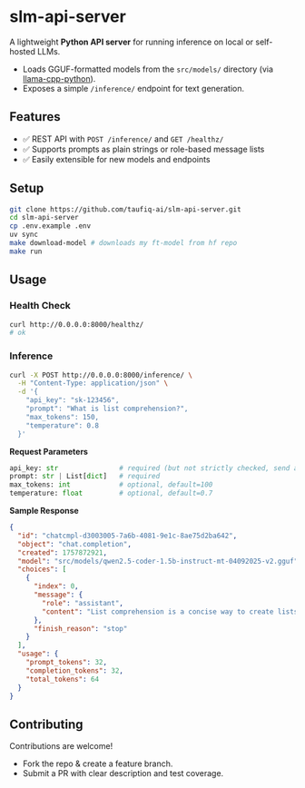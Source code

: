 # slm-api-server

A lightweight **Python API server** for running inference on local or self-hosted LLMs.

* Loads GGUF-formatted models from the `src/models/` directory (via [llama-cpp-python](https://llama-cpp-python.readthedocs.io/en/latest/)).
* Exposes a simple `/inference/` endpoint for text generation.

## Features

* ✅ REST API with `POST /inference/` and `GET /healthz/`
* ✅ Supports prompts as plain strings or role-based message lists
* ✅ Easily extensible for new models and endpoints


## Setup

```bash
git clone https://github.com/taufiq-ai/slm-api-server.git
cd slm-api-server
cp .env.example .env
uv sync
make download-model # downloads my ft-model from hf repo
make run
```

## Usage

### Health Check

```bash
curl http://0.0.0.0:8000/healthz/
# ok
```

### Inference

```bash
curl -X POST http://0.0.0.0:8000/inference/ \
  -H "Content-Type: application/json" \
  -d '{
    "api_key": "sk-123456",
    "prompt": "What is list comprehension?",
    "max_tokens": 150,
    "temperature": 0.8
  }'
```

**Request Parameters**

```py
api_key: str               # required (but not strictly checked, send a random value)
prompt: str | List[dict]   # required
max_tokens: int            # optional, default=100
temperature: float         # optional, default=0.7
```

**Sample Response**

```json
{
  "id": "chatcmpl-d3003005-7a6b-4081-9e1c-8ae75d2ba642",
  "object": "chat.completion",
  "created": 1757872921,
  "model": "src/models/qwen2.5-coder-1.5b-instruct-mt-04092025-v2.gguf",
  "choices": [
    {
      "index": 0,
      "message": {
        "role": "assistant",
        "content": "List comprehension is a concise way to create lists in Python..."
      },
      "finish_reason": "stop"
    }
  ],
  "usage": {
    "prompt_tokens": 32,
    "completion_tokens": 32,
    "total_tokens": 64
  }
}
```

## Contributing

Contributions are welcome!

* Fork the repo & create a feature branch.  
* Submit a PR with clear description and test coverage.  

